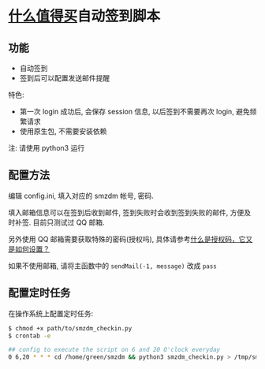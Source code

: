 [什么值得买](http://www.smzdm.com/)自动签到脚本
==============

## 功能

* 自动签到
* 签到后可以配置发送邮件提醒

特色:

* 第一次 login 成功后, 会保存 session 信息, 以后签到不需要再次 login, 避免频繁请求
* 使用原生包, 不需要安装依赖

注: 请使用 python3 运行

## 配置方法

编辑 config.ini, 填入对应的 smzdm 帐号, 密码.

填入邮箱信息可以在签到后收到邮件, 签到失败时会收到签到失败的邮件, 方便及时补签. 目前只测试过 QQ 邮箱.

另外使用 QQ 邮箱需要获取特殊的密码(授权吗), 具体请参考[什么是授权码，它又是如何设置？](http://service.mail.qq.com/cgi-bin/help?subtype=1&&no=1001256&&id=28)

如果不使用邮箱, 请将主函数中的 `sendMail(-1, message)` 改成 `pass`

## 配置定时任务

在操作系统上配置定时任务:

```bash
$ chmod +x path/to/smzdm_checkin.py
$ crontab -e

## config to execute the script on 6 and 20 O'clock everyday
0 6,20 * * * cd /home/green/smzdm && python3 smzdm_checkin.py > /tmp/smzdm.log 2>&1

```
